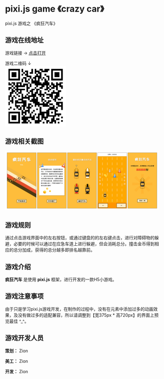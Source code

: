 # pixi.js game 《crazy car》

pixi.js 游戏之 《疯狂汽车》




## 游戏在线地址
游戏链接 → [点击打开](https://zion0707.github.io/pixijs_game_crazy_car/index.html "疯狂汽车") 

游戏二维码 ↓  
![](./res/qr_code.png)

## 游戏相关截图
![](./res/preview.jpg)

## 游戏规则
通过点击游戏界面中的左右按钮，或通过键盘的的左右键点击，进行对障碍物的躲避，必要的时候可以通过在应急车道上进行躲避，但会消耗总分。撞击金币得到相应的总分加成，获得的总分越多即排名越靠前。

## 游戏介绍
**疯狂汽车** 是使用 **pixi.js** 框架，进行开发的一款H5小游戏。

## 游戏注意事项
由于只是学习pixi.js游戏开发，在制作的过程中，没有在元素中添加过多的动画效果，及没有做过多的适配兼容，所以请调整到【宽375px * 高720px】的界面上预览最佳 ^_^。

## 游戏开发人员

**策划：** Zion

**美工：** Zion

**开发：** Zion



